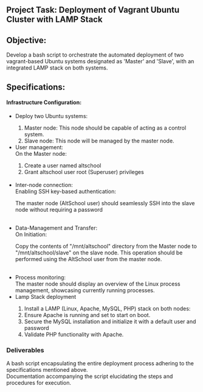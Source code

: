 <h2>Project Task: Deployment of Vagrant Ubuntu Cluster with LAMP Stack</h2>

<h2>Objective:</h2>

Develop a bash script to orchestrate the automated deployment of two vagrant-based Ubuntu systems designated as 'Master' and 'Slave', with an integrated LAMP stack on both systems.

<h2>Specifications:</h2>

<h4>Infrastructure Configuration:</h4>

<ul>
    <li>Deploy two Ubuntu systems:</li>
    <ol>
        <li>Master node: This node should be capable of acting as a control system.</li>
        <li>Slave node: This node will be managed by the master node.</li>
    </ol>
    <li>User management:</li>
    On the Master node:
    <ol>
        <li>Create a user named altschool</li>
        <li>Grant altschool user root (Superuser) privileges</li>
    </ol>
    <br>
    <li>Inter-node connection:</li>
    Enabling SSH key-based authentication:
    <p>The master node (AltSchool user) should seamlessly SSH into the slave node without requiring a password</p>
    <br>
    <li>Data-Management and Transfer:</li>
    On Initiation:
    <p>Copy the contents of "/mnt/altschool" directory from the Master node to "/mnt/altschool/slave" on the slave node. This operation         should be performed using the AltSchool user from the master node.</p>
    <br>
    <li>Process monitoring:</li>
    The master node should display an overview of the Linux process management, showcasing currently running processes.
    <br>
    <li>Lamp Stack deployment</li>
    <ol>
        <li>Install a LAMP (Linux, Apache, MySQL, PHP) stack on both nodes:</li>
        <li>Ensure Apache is running and set to start on boot.</li>
        <li>Secure the MySQL installation and initialize it with a default user and password</li>
        <li>Validate PHP functionality with Apache.</li>
    </ol>
</ul>

<h3>Deliverables</h3>

<p>A bash script encapsulating the entire deployment process adhering to the specifications mentioned above.<br>
Documentation accompanying the script elucidating the steps and procedures for execution.</p>


